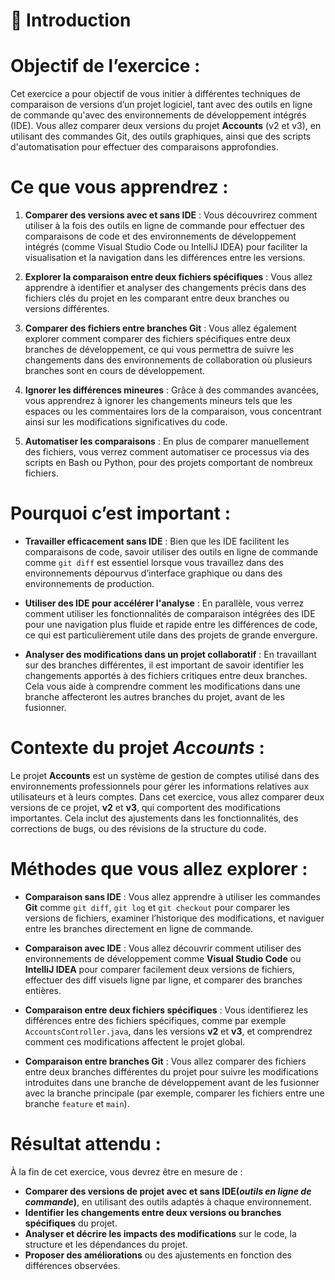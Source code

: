 # 📝 **Introduction**

# Objectif de l’exercice :

Cet exercice a pour objectif de vous initier à différentes techniques de comparaison de versions d’un projet logiciel, tant avec des outils en ligne de commande qu'avec des environnements de développement intégrés (IDE). Vous allez comparer deux versions du projet **Accounts** (v2 et v3), en utilisant des commandes Git, des outils graphiques, ainsi que des scripts d'automatisation pour effectuer des comparaisons approfondies.

# Ce que vous apprendrez :

1. **Comparer des versions avec et sans IDE** : Vous découvrirez comment utiliser à la fois des outils en ligne de commande pour effectuer des comparaisons de code et des environnements de développement intégrés (comme Visual Studio Code ou IntelliJ IDEA) pour faciliter la visualisation et la navigation dans les différences entre les versions.

2. **Explorer la comparaison entre deux fichiers spécifiques** : Vous allez apprendre à identifier et analyser des changements précis dans des fichiers clés du projet en les comparant entre deux branches ou versions différentes.

3. **Comparer des fichiers entre branches Git** : Vous allez également explorer comment comparer des fichiers spécifiques entre deux branches de développement, ce qui vous permettra de suivre les changements dans des environnements de collaboration où plusieurs branches sont en cours de développement.

4. **Ignorer les différences mineures** : Grâce à des commandes avancées, vous apprendrez à ignorer les changements mineurs tels que les espaces ou les commentaires lors de la comparaison, vous concentrant ainsi sur les modifications significatives du code.

5. **Automatiser les comparaisons** : En plus de comparer manuellement des fichiers, vous verrez comment automatiser ce processus via des scripts en Bash ou Python, pour des projets comportant de nombreux fichiers.

# Pourquoi c’est important :

- **Travailler efficacement sans IDE** : Bien que les IDE facilitent les comparaisons de code, savoir utiliser des outils en ligne de commande comme `git diff` est essentiel lorsque vous travaillez dans des environnements dépourvus d’interface graphique ou dans des environnements de production.
  
- **Utiliser des IDE pour accélérer l'analyse** : En parallèle, vous verrez comment utiliser les fonctionnalités de comparaison intégrées des IDE pour une navigation plus fluide et rapide entre les différences de code, ce qui est particulièrement utile dans des projets de grande envergure.

- **Analyser des modifications dans un projet collaboratif** : En travaillant sur des branches différentes, il est important de savoir identifier les changements apportés à des fichiers critiques entre deux branches. Cela vous aide à comprendre comment les modifications dans une branche affecteront les autres branches du projet, avant de les fusionner.

# Contexte du projet *Accounts* :

Le projet **Accounts** est un système de gestion de comptes utilisé dans des environnements professionnels pour gérer les informations relatives aux utilisateurs et à leurs comptes. Dans cet exercice, vous allez comparer deux versions de ce projet, **v2** et **v3**, qui comportent des modifications importantes. Cela inclut des ajustements dans les fonctionnalités, des corrections de bugs, ou des révisions de la structure du code.

# Méthodes que vous allez explorer :

- **Comparaison sans IDE** : Vous allez apprendre à utiliser les commandes **Git** comme `git diff`, `git log` et `git checkout` pour comparer les versions de fichiers, examiner l’historique des modifications, et naviguer entre les branches directement en ligne de commande.
  
- **Comparaison avec IDE** : Vous allez découvrir comment utiliser des environnements de développement comme **Visual Studio Code** ou **IntelliJ IDEA** pour comparer facilement deux versions de fichiers, effectuer des diff visuels ligne par ligne, et comparer des branches entières.

- **Comparaison entre deux fichiers spécifiques** : Vous identifierez les différences entre des fichiers spécifiques, comme par exemple `AccountsController.java`, dans les versions **v2** et **v3**, et comprendrez comment ces modifications affectent le projet global.

- **Comparaison entre branches Git** : Vous allez comparer des fichiers entre deux branches différentes du projet pour suivre les modifications introduites dans une branche de développement avant de les fusionner avec la branche principale (par exemple, comparer les fichiers entre une branche `feature` et `main`).

# Résultat attendu :

À la fin de cet exercice, vous devrez être en mesure de :
- **Comparer des versions de projet avec et sans IDE(*outils en ligne de commande*)**, en utilisant des outils adaptés à chaque environnement.
- **Identifier les changements entre deux versions ou branches spécifiques** du projet.
- **Analyser et décrire les impacts des modifications** sur le code, la structure et les dépendances du projet.
- **Proposer des améliorations** ou des ajustements en fonction des différences observées.
